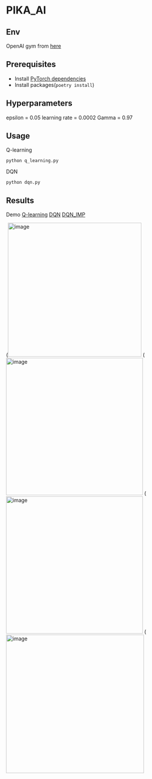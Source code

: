 # PIKA_AI

## Env
OpenAI gym from [here](https://github.com/MrHoseongLee/gym-pikachu-volleyball)

## Prerequisites
- Install [PyTorch dependencies](http://pytorch.org)
- Install packages(```poetry install```)

## Hyperparameters
epsilon = 0.05
learning rate = 0.0002
Gamma = 0.97

## Usage
Q-learning
```
python q_learning.py
```
DQN
```
python dqn.py
```

## Results
Demo
[Q-learning](https://www.youtube.com/watch?v=N85g0FQ2rBA)
[DQN](https://www.youtube.com/watch?v=bxmE8tvo4OY)
[DQN_IMP](https://www.youtube.com/watch?v=conTBYOtQHs)

(<img width="365" alt="image" src="https://user-images.githubusercontent.com/71300392/173561736-9d3259cc-d78f-4d14-88dc-7e5c56ad53dc.png">
(<img width="374" alt="image" src="https://user-images.githubusercontent.com/71300392/173561811-3202e158-831e-4c2a-aee5-b0ddfb8ed64c.png">
(<img width="374" alt="image" src="https://user-images.githubusercontent.com/71300392/173561871-e8149cfe-a5b0-4781-b7b9-2cff32a9ddc0.png">
(<img width="377" alt="image" src="https://user-images.githubusercontent.com/71300392/173561929-7bf4d23d-b5f8-4226-a63f-2fe28906ca9e.png">

